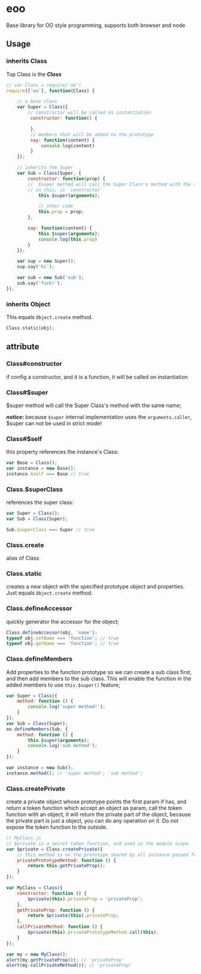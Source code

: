 eoo
==

Base library for OO style programming, supports both browser and node

## Usage

### inherits Class

Top Class is the ***Class***

```javascript
// var Class = require('oo')
require(['oo'], function(Class) {

    // a base class
    var Super = Class({
        // constructor will be called on instantiation
         constructor: function() {

         },
         // members that will be added to the prototype
         say: function(content) {
             console.log(content)
         }
    });

    // inherits the Super
    var Sub = Class(Super, {
        constructor: function(prop) {
        //  $super method will call the Super Class's method with the same name,
        // in this, is `constructor`
            this.$super(arguments);

            // other code
            this.prop = prop;
        },

        say: function(content) {
            this.$super(arguments);
            console.log(this.prop)
        }
    });

    var sup = new Super();
    sup.say('hi');

    var sub = new Sub('sub');
    sub.say('fuck!');
});
```

### inherits Object

This equals ```Object.create``` method.

```javascript
Class.static(obj);
```

## attribute

### Class#constructor
if config a constructor, and it is a function, it will be called on instantiation

### Class#$super
$super method will call the Super Class's method with the same name;

***notice:***
because `$super` internal implementation uses the `arguments.caller`, $super can not be used in strict mode!

###  Class#$self
this property references the instance's Class:

```javascript
var Base = Class();
var instance = new Base();
instance.$self === Base // true
```

### Class.$superClass
references the super class:

```javascript
var Super = Class();
var Sub = Class(Super);

Sub.$superClass === Super // true
```

### Class.create
alias of Class

### Class.static
creates a new object with the specified prototype object and properties.
Just equals ```Object.create``` method.

### Class.defineAccessor
quickly generator the accessor for the object;

 ```javascript
 Class.defineAccessor(obj, 'name');
 typeof obj.setName === 'function'; // true
 typeof obj.getName === 'function'; // true
 ```

### Class.defineMembers
Add properties to the function prototype so we can create a sub class first, and then add members to the sub class.
This will enable the function in the added members to use ```this.$super()``` feature;

```javascript
var Super = Class({
    method: function () {
        console.log('super method!');
    }
});
var Sub = Class(Super);
oo.defineMembers(Sub, {
    method: function () {
        this.$super(arguments);
        console.log('sub method');
    }
});

var instance = new Sub();
instance.method(); // 'super method'; 'sub method';

```


### Class.createPrivate
create a private object whose prototype points the first param if has,
and return a token function which accept an object as param,
call the token function with an object, it will return the private part of the object,
because the private part is just a object, you can do any operation on it.
Do not expose the token function to the outside.

```javascript
// MyClass.js
// $private is a secret token function, and used in the module scope.
var $private = Class.createPrivate({
    // this method is on the prototype shared by all instance passed from the $private function
    privatePrototypeMethod: function () {
        return this.getPrivateProp();
    }
});

var MyClass = Class({
    constructor: function () {
        $private(this).privateProp = 'privateProp';
    },
    getPrivateProp: function () {
        return $private(this).privateProp;
    },
    callPrivateMethod: function () {
        $private(this).privatePrototypeMethod.call(this);
    }
});

var my = new MyClass();
alert(my.getPrivateProp()); // 'privateProp'
alert(my.callPrivateMethod()); // 'privateProp'

```
